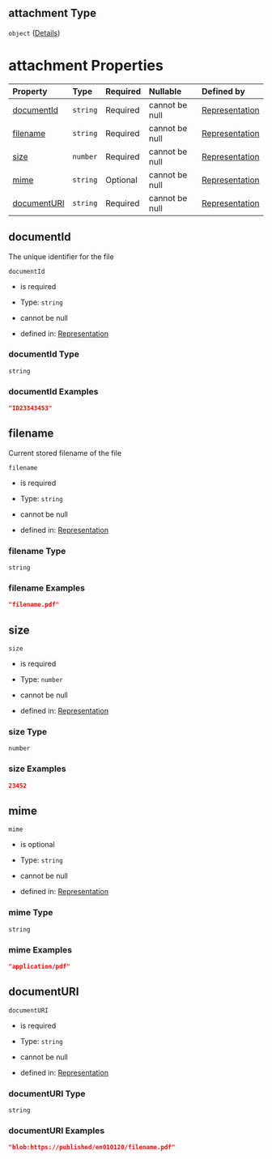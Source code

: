 ## attachment Type

`object` ([Details](nsip-representation-defs-attachment.md))

# attachment Properties

| Property                    | Type     | Required | Nullable       | Defined by                                                                                                                                                 |
| :-------------------------- | :------- | :------- | :------------- | :--------------------------------------------------------------------------------------------------------------------------------------------------------- |
| [documentId](#documentid)   | `string` | Required | cannot be null | [Representation](nsip-representation-defs-attachment-properties-documentid.md "nsip-representation.schema.json#/$defs/attachment/properties/documentId")   |
| [filename](#filename)       | `string` | Required | cannot be null | [Representation](nsip-representation-defs-attachment-properties-filename.md "nsip-representation.schema.json#/$defs/attachment/properties/filename")       |
| [size](#size)               | `number` | Required | cannot be null | [Representation](nsip-representation-defs-attachment-properties-size.md "nsip-representation.schema.json#/$defs/attachment/properties/size")               |
| [mime](#mime)               | `string` | Optional | cannot be null | [Representation](nsip-representation-defs-attachment-properties-mime.md "nsip-representation.schema.json#/$defs/attachment/properties/mime")               |
| [documentURI](#documenturi) | `string` | Required | cannot be null | [Representation](nsip-representation-defs-attachment-properties-documenturi.md "nsip-representation.schema.json#/$defs/attachment/properties/documentURI") |

## documentId

The unique identifier for the file

`documentId`

*   is required

*   Type: `string`

*   cannot be null

*   defined in: [Representation](nsip-representation-defs-attachment-properties-documentid.md "nsip-representation.schema.json#/$defs/attachment/properties/documentId")

### documentId Type

`string`

### documentId Examples

```json
"ID23343453"
```

## filename

Current stored filename of the file

`filename`

*   is required

*   Type: `string`

*   cannot be null

*   defined in: [Representation](nsip-representation-defs-attachment-properties-filename.md "nsip-representation.schema.json#/$defs/attachment/properties/filename")

### filename Type

`string`

### filename Examples

```json
"filename.pdf"
```

## size



`size`

*   is required

*   Type: `number`

*   cannot be null

*   defined in: [Representation](nsip-representation-defs-attachment-properties-size.md "nsip-representation.schema.json#/$defs/attachment/properties/size")

### size Type

`number`

### size Examples

```json
23452
```

## mime



`mime`

*   is optional

*   Type: `string`

*   cannot be null

*   defined in: [Representation](nsip-representation-defs-attachment-properties-mime.md "nsip-representation.schema.json#/$defs/attachment/properties/mime")

### mime Type

`string`

### mime Examples

```json
"application/pdf"
```

## documentURI



`documentURI`

*   is required

*   Type: `string`

*   cannot be null

*   defined in: [Representation](nsip-representation-defs-attachment-properties-documenturi.md "nsip-representation.schema.json#/$defs/attachment/properties/documentURI")

### documentURI Type

`string`

### documentURI Examples

```json
"blob:https://published/en010120/filename.pdf"
```
